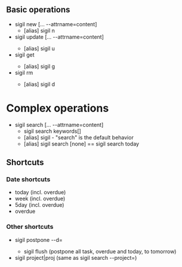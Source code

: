 ## Basic operations

- sigil new [... --attrname=content]
  - [alias] sigil n
- sigil update <refid> [... --attrname=content]
  - [alias] sigil u
- sigil get <refid>
  - [alias] sigil g
- sigil rm <refid>
  - [alias] sigil d

# Complex operations
- sigil search [... --attrname=content]
  - sigil search keywords[]
  - [alias] sigil - "search" is the default behavior
  - [alias] sigil search [none] == sigil search today

## Shortcuts

### Date shortcuts

- today (incl. overdue)
- week (incl. overdue)
- 5day (incl. overdue)
- overdue

### Other shortcuts

- sigil postpone <refid> --d=<new iso date>
  - sigil flush (postpone all task, overdue and today, to tomorrow)
- sigil project|proj <project string> (same as sigil search --project=<project string>)

